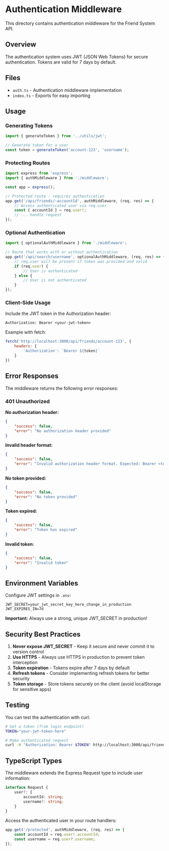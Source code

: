 # Authentication Middleware

This directory contains authentication middleware for the Friend System API.

## Overview

The authentication system uses JWT (JSON Web Tokens) for secure authentication. Tokens are valid for 7 days by default.

## Files

- `auth.ts` - Authentication middleware implementation
- `index.ts` - Exports for easy importing

## Usage

### Generating Tokens

```typescript
import { generateToken } from '../utils/jwt';

// Generate token for a user
const token = generateToken('account-123', 'username');
```

### Protecting Routes

```typescript
import express from 'express';
import { authMiddleware } from './middleware';

const app = express();

// Protected route - requires authentication
app.get('/api/friends/:accountId', authMiddleware, (req, res) => {
    // Access authenticated user via req.user
    const { accountId } = req.user!;
    // ... handle request
});
```

### Optional Authentication

```typescript
import { optionalAuthMiddleware } from './middleware';

// Route that works with or without authentication
app.get('/api/search/username', optionalAuthMiddleware, (req, res) => {
    // req.user will be present if token was provided and valid
    if (req.user) {
        // User is authenticated
    } else {
        // User is not authenticated
    }
});
```

### Client-Side Usage

Include the JWT token in the Authorization header:

```
Authorization: Bearer <your-jwt-token>
```

Example with fetch:

```javascript
fetch('http://localhost:3000/api/friends/account-123', {
    headers: {
        'Authorization': `Bearer ${token}`
    }
})
```

## Error Responses

The middleware returns the following error responses:

### 401 Unauthorized

**No authorization header:**
```json
{
    "success": false,
    "error": "No authorization header provided"
}
```

**Invalid header format:**
```json
{
    "success": false,
    "error": "Invalid authorization header format. Expected: Bearer <token>"
}
```

**No token provided:**
```json
{
    "success": false,
    "error": "No token provided"
}
```

**Token expired:**
```json
{
    "success": false,
    "error": "Token has expired"
}
```

**Invalid token:**
```json
{
    "success": false,
    "error": "Invalid token"
}
```

## Environment Variables

Configure JWT settings in `.env`:

```env
JWT_SECRET=your_jwt_secret_key_here_change_in_production
JWT_EXPIRES_IN=7d
```

**Important:** Always use a strong, unique JWT_SECRET in production!

## Security Best Practices

1. **Never expose JWT_SECRET** - Keep it secure and never commit it to version control
2. **Use HTTPS** - Always use HTTPS in production to prevent token interception
3. **Token expiration** - Tokens expire after 7 days by default
4. **Refresh tokens** - Consider implementing refresh tokens for better security
5. **Token storage** - Store tokens securely on the client (avoid localStorage for sensitive apps)

## Testing

You can test the authentication with curl:

```bash
# Get a token (from login endpoint)
TOKEN="your-jwt-token-here"

# Make authenticated request
curl -H "Authorization: Bearer $TOKEN" http://localhost:3000/api/friends/account-123
```

## TypeScript Types

The middleware extends the Express Request type to include user information:

```typescript
interface Request {
    user?: {
        accountId: string;
        username?: string;
    }
}
```

Access the authenticated user in your route handlers:

```typescript
app.get('/protected', authMiddleware, (req, res) => {
    const accountId = req.user!.accountId;
    const username = req.user?.username;
});
```
